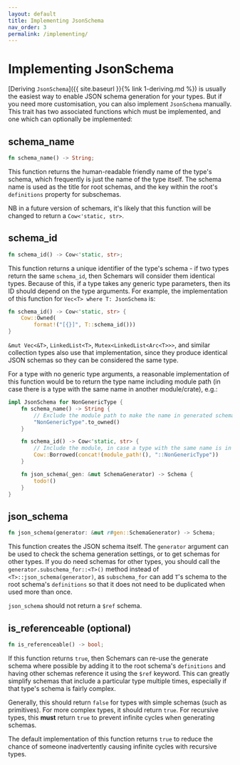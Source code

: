 ```yaml
---
layout: default
title: Implementing JsonSchema
nav_order: 3
permalink: /implementing/
---
```


# Implementing JsonSchema

[Deriving `JsonSchema`]({{ site.baseurl }}{% link 1-deriving.md %}) is usually the easiest way to enable JSON schema generation for your types. But if you need more customisation, you can also implement `JsonSchema` manually. This trait has two associated functions which must be implemented, and one which can optionally be implemented:

## schema_name

```rust
fn schema_name() -> String;
```

This function returns the human-readable friendly name of the type's schema, which frequently is just the name of the type itself. The schema name is used as the title for root schemas, and the key within the root's `definitions` property for subschemas.

NB in a future version of schemars, it's likely that this function will be changed to return a `Cow<'static, str>`.

## schema_id

```rust
fn schema_id() -> Cow<'static, str>;
```

This function returns a unique identifier of the type's schema - if two types return the same `schema_id`, then Schemars will consider them identical types. Because of this, if a type takes any generic type parameters, then its ID should depend on the type arguments. For example, the implementation of this function for `Vec<T> where T: JsonSchema` is:

```rust
fn schema_id() -> Cow<'static, str> {
    Cow::Owned(
        format!("[{}]", T::schema_id()))
}
```

`&mut Vec<&T>`, `LinkedList<T>`, `Mutex<LinkedList<Arc<T>>>`, and similar collection types also use that implementation, since they produce identical JSON schemas so they can be considered the same type.

For a type with no generic type arguments, a reasonable implementation of this function would be to return the type name including module path (in case there is a type with the same name in another module/crate), e.g.:

```rust
impl JsonSchema for NonGenericType {
    fn schema_name() -> String {
        // Exclude the module path to make the name in generated schemas clearer.
        "NonGenericType".to_owned()
    }

    fn schema_id() -> Cow<'static, str> {
        // Include the module, in case a type with the same name is in another module/crate
        Cow::Borrowed(concat!(module_path!(), "::NonGenericType"))
    }

    fn json_schema(_gen: &mut SchemaGenerator) -> Schema {
        todo!()
    }
}
```

## json_schema

```rust
fn json_schema(generator: &mut r#gen::SchemaGenerator) -> Schema;
```

This function creates the JSON schema itself. The `generator` argument can be used to check the schema generation settings, or to get schemas for other types. If you do need schemas for other types, you should call the `generator.subschema_for::<T>()` method instead of `<T>::json_schema(generator)`, as `subschema_for` can add `T`'s schema to the root schema's `definitions` so that it does not need to be duplicated when used more than once.

`json_schema` should not return a `$ref` schema.

## is_referenceable (optional)

```rust
fn is_referenceable() -> bool;
```

If this function returns `true`, then Schemars can re-use the generate schema where possible by adding it to the root schema's `definitions` and having other schemas reference it using the `$ref` keyword. This can greatly simplify schemas that include a particular type multiple times, especially if that type's schema is fairly complex.

Generally, this should return `false` for types with simple schemas (such as primitives). For more complex types, it should return `true`. For recursive types, this **must** return `true` to prevent infinite cycles when generating schemas.

The default implementation of this function returns `true` to reduce the chance of someone inadvertently causing infinite cycles with recursive types.
